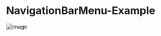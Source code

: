 # NavigationBarMenu-Example

![image](https://user-images.githubusercontent.com/76084623/123757551-107cc200-d8f9-11eb-96b6-08bd13556f49.png)
